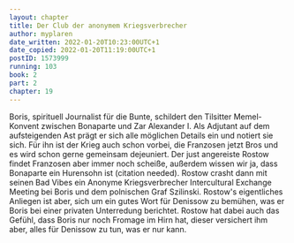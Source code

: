 ```yaml
---
layout: chapter
title: Der Club der anonymem Kriegsverbrecher
author: myplaren
date_written: 2022-01-20T10:23:00UTC+1
date_copied: 2022-01-20T11:19:00UTC+1
postID: 1573999
running: 103
book: 2
part: 2
chapter: 19
---
```

Boris, spirituell Journalist für die Bunte, schildert den Tilsitter Memel-Konvent zwischen Bonaparte und Zar Alexander I. Als Adjutant auf dem aufsteigenden Ast prägt er sich alle möglichen Details ein und notiert sie sich. Für ihn ist der Krieg auch schon vorbei, die Franzosen jetzt Bros und es wird schon gerne gemeinsam dejeuniert. Der just angereiste Rostow findet Franzosen aber immer noch scheiße, außerdem wissen wir ja, dass Bonaparte ein Hurensohn ist (citation needed). Rostow crasht dann mit seinen Bad Vibes ein Anonyme Kriegsverbrecher Intercultural Exchange Meeting bei Boris und dem polnischen Graf Szilinski. Rostow's eigentliches Anliegen ist aber, sich um ein gutes Wort für Denissow zu bemühen, was er Boris bei einer privaten Unterredung berichtet. Rostow hat dabei auch das Gefühl, dass Boris nur noch Fromage im Hirn hat, dieser versichert ihm aber, alles für Denissow zu tun, was er nur kann.